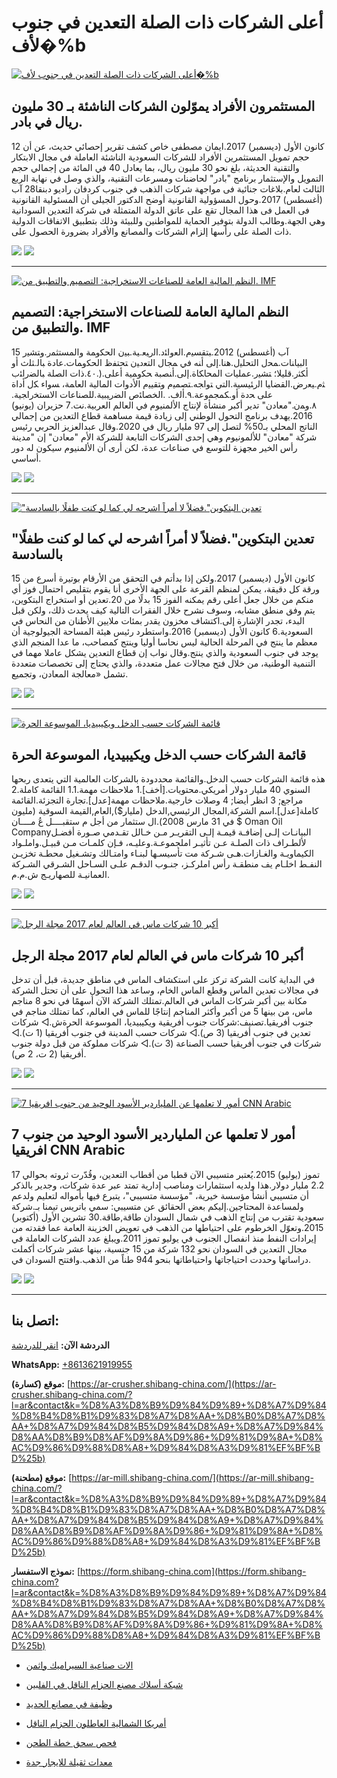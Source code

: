# أعلى الشركات ذات الصلة التعدين في جنوب لأف�%b

<a href="https://swt.shibang-china.com/?l=ar&img&k=%D8%A3%D8%B9%D9%84%D9%89+%D8%A7%D9%84%D8%B4%D8%B1%D9%83%D8%A7%D8%AA+%D8%B0%D8%A7%D8%AA+%D8%A7%D9%84%D8%B5%D9%84%D8%A9+%D8%A7%D9%84%D8%AA%D8%B9%D8%AF%D9%8A%D9%86+%D9%81%D9%8A+%D8%AC%D9%86%D9%88%D8%A8+%D9%84%D8%A3%D9%81%EF%BF%BD%25b" target="_blank">![أعلى الشركات ذات الصلة التعدين في جنوب لأف�%b](http://static.shibang-china.com/all-800x300/54.jpg)</a>

## المستثمرون الأفراد يموّلون الشركات الناشئة بـ 30 مليون ريال في بادر.
12 كانون الأول (ديسمبر) 2017.ايمان مصطفى خاص كشف تقرير إحصائي حديث، عن أن حجم تمويل المستثمرين الأفراد للشركات السعودية الناشئة العاملة في مجال الابتكار والتقنية الحديثة، بلغ نحو 30 مليون ريال، بما يعادل 40 في المائة من إجمالي حجم التمويل والإستثمار برنامج &quot;بادر&quot; لحاضنات ومسرعات التقنية، والذي وصل في نهاية الربع الثالث لعام.بلاغات جنائية فى مواجهة شركات الذهب في جنوب كردفان راديو دبنقا28 آب (أغسطس) 2017.وحول المسؤولية القانونية أوضح الدكتور الجيلى أن المسئولية القانونية فى العمل فى هذا المجال تقع على عاتق الدولة المتمثلة فى شركة التعدين السودانية وهي الجهة.وطالب الدولة بتوفير الحماية للمواطنين وللبيئة وذلك بتطبيق الاتفاقات الدولية ذات الصلة على رأسها إلزام الشركات والمصانع والأفراد بضرورة الحصول على.


<a href="https://whatsapp.shibangsoft.com/WhatsApp.php" target="_blank" title="WhatsApp">![](http://static.shibang-china.com/icon/whatsapp.png)</a> <a href="https://swt.shibang-china.com/?l=ar&icon&k=%D8%A3%D8%B9%D9%84%D9%89+%D8%A7%D9%84%D8%B4%D8%B1%D9%83%D8%A7%D8%AA+%D8%B0%D8%A7%D8%AA+%D8%A7%D9%84%D8%B5%D9%84%D8%A9+%D8%A7%D9%84%D8%AA%D8%B9%D8%AF%D9%8A%D9%86+%D9%81%D9%8A+%D8%AC%D9%86%D9%88%D8%A8+%D9%84%D8%A3%D9%81%EF%BF%BD%25b" target="_blank">![](http://static.shibang-china.com/icon/chat-ar.png)</a>

---

<a href="https://swt.shibang-china.com/?l=ar&img&k=%D8%A3%D8%B9%D9%84%D9%89+%D8%A7%D9%84%D8%B4%D8%B1%D9%83%D8%A7%D8%AA+%D8%B0%D8%A7%D8%AA+%D8%A7%D9%84%D8%B5%D9%84%D8%A9+%D8%A7%D9%84%D8%AA%D8%B9%D8%AF%D9%8A%D9%86+%D9%81%D9%8A+%D8%AC%D9%86%D9%88%D8%A8+%D9%84%D8%A3%D9%81%EF%BF%BD%25b" target="_blank">![النظم المالية العامة للصناعات الاستخراجية: التصميم والتطبيق من. IMF](http://static.shibang-china.com/all-800x300/808.jpg)</a>

## النظم المالية العامة للصناعات الاستخراجية: التصميم والتطبيق من. IMF
15 آب (أغسطس) 2012.ﺒﺘﻘﺴﻴﻡ.ﺍﻟﻌﻭﺍﺌﺩ.ﺍﻟﺭﻴﻌ.ﻴﺔ.ﺒﻴﻥ ﺍﻟﺤﻜﻭﻤﺔ ﻭﺍﻟﻤﺴﺘﺜﻤﺭ.ﻭﺘﺸﻴﺭ ﺍﻟﺒﻴﺎﻨﺎﺕ.ﻤﺤل ﺍﻟﺘﺤﻠﻴل.ﻫﻨﺎ.ﺇﻟﻰ ﺃﻨﻪ ﻓﻲ ﻤﺠﺎل ﺍﻟﺘﻌﺩﻴﻥ ﺘﺤﺘﻔﻅ ﺍﻟﺤﻜﻭﻤﺎﺕ.ﻋﺎﺩﺓ ﺒﺎﻟ.ﺜﻠﺙ ﺃﻭ ﺃﻜﺜﺭ.ﻗﻠﻴﻼ؛ ﺘﺸﻴﺭ.ﻋﻤﻠﻴﺎﺕ ﺍﻟﻤﺤﺎﻜﺎﺓ.ﺇﻟﻰ.ﺃﻨﺼﺒﺔ ﺤﻜﻭﻤﻴﺔ ﺃﻋﻠﻰ.(.٤٠.ﺫﺍﺕ ﺍﻟﺼﻠﺔ ﺒﺎﻟﻀﺭﺍﺌﺏ ﺜﻡ.ﻴﻌﺭﺽ.ﺍﻟﻘﻀﺎﻴﺎ ﺍﻟﺭﺌﻴﺴﻴﺔ.ﺍﻟﺘﻲ ﺘﻭﺍﺠﻪ.ﺘﺼﻤﻴﻡ ﻭﺘﻘﻴﻴﻡ ﺍﻷﺩﻭﺍﺕ ﺍﻟﻤﺎﻟﻴﺔ ﺍﻟﻌﺎﻤﺔ، ﺴﻭﺍﺀ ﻜل ﺃﺩﺍﺓ ﻋﻠﻰ ﺤﺩﺓ ﺃﻭ.ﻜﻤﺠﻤﻭﻋﺔ.٩.ﺃﻟﻑ. .ﺍﻟﺨﺼﺎﺌﺹ ﺍﻟﻀﺭﻴﺒﻴﺔ.ﻟﻠﺼﻨﺎﻋﺎﺕ ﺍﻻﺴﺘﺨﺭﺍﺠﻴﺔ. ٨.ﻭﻤﻥ.&quot;معادن&quot; تدير أكبر منشأة لإنتاج الألمنيوم في العالم العربية.نت.7 حزيران (يونيو) 2016.يهدف برنامج التحول الوطني إلى زيادة قيمة مساهمة قطاع التعدين من إجمالي الناتج المحلي بـ50% لتصل إلى 97 مليار ريال في 2020.وقال عبدالعزيز الحربي رئيس شركة &quot;معادن&quot; للألمونيوم وهي إحدى الشركات التابعة للشركة الأم &quot;معادن&quot; إن &quot;مدينة رأس الخير مجهزة للتوسع في صناعات عدة، لكن أرى أن الألمنيوم سيكون له دور أساسي.


<a href="https://whatsapp.shibangsoft.com/WhatsApp.php" target="_blank" title="WhatsApp">![](http://static.shibang-china.com/icon/whatsapp.png)</a> <a href="https://swt.shibang-china.com/?l=ar&icon&k=%D8%A3%D8%B9%D9%84%D9%89+%D8%A7%D9%84%D8%B4%D8%B1%D9%83%D8%A7%D8%AA+%D8%B0%D8%A7%D8%AA+%D8%A7%D9%84%D8%B5%D9%84%D8%A9+%D8%A7%D9%84%D8%AA%D8%B9%D8%AF%D9%8A%D9%86+%D9%81%D9%8A+%D8%AC%D9%86%D9%88%D8%A8+%D9%84%D8%A3%D9%81%EF%BF%BD%25b" target="_blank">![](http://static.shibang-china.com/icon/chat-ar.png)</a>

---

<a href="https://swt.shibang-china.com/?l=ar&img&k=%D8%A3%D8%B9%D9%84%D9%89+%D8%A7%D9%84%D8%B4%D8%B1%D9%83%D8%A7%D8%AA+%D8%B0%D8%A7%D8%AA+%D8%A7%D9%84%D8%B5%D9%84%D8%A9+%D8%A7%D9%84%D8%AA%D8%B9%D8%AF%D9%8A%D9%86+%D9%81%D9%8A+%D8%AC%D9%86%D9%88%D8%A8+%D9%84%D8%A3%D9%81%EF%BF%BD%25b" target="_blank">![&quot;تعدين البتكوين&quot;.فضلاً لا أمراً اشرحه لي كما لو كنت طفلًا بالسادسة](http://static.shibang-china.com/all-800x300/327.jpg)</a>

## &quot;تعدين البتكوين&quot;.فضلاً لا أمراً اشرحه لي كما لو كنت طفلًا بالسادسة
15 كانون الأول (ديسمبر) 2017.ولكن إذا بدأتم في التحقق من الأرقام بوتيرة أسرع من ورقة كل دقيقة، يمكن لمنظم القرعة على الجهة الأخرى أنا يقوم بتقليص احتمال فوز أي منكم من خلال جعل أعلى رقم يمكنه الفوز 15 بدلًا من 20.تعدين أو استخراج البتكوين، يتم وفق منطق مشابه، وسوف نشرح خلال الفقرات التالية كيف يحدث ذلك، ولكن قبل البدء، تجدر الإشارة إلى.اكتشاف مخزون يقدر بمئات ملايين الأطنان من النحاس في السعودية.6 كانون الأول (ديسمبر) 2016.واستطرد رئيس هيئة المساحة الجيولوجية أن معظم ما ينتج في المرحلة الحالية ليس نحاسا أوليا وينتج كمصاحب، ما عدا المنجم الذي يوجد في جنوب السعودية والذي ينتج.وقال نواب إن قطاع التعدين يشكل عاملا مهما في التنمية الوطنية، من خلال فتح مجالات عمل متعددة، والذي يحتاج إلى تخصصات متعددة تشمل «معالجة المعادن، وتجميع.


<a href="https://whatsapp.shibangsoft.com/WhatsApp.php" target="_blank" title="WhatsApp">![](http://static.shibang-china.com/icon/whatsapp.png)</a> <a href="https://swt.shibang-china.com/?l=ar&icon&k=%D8%A3%D8%B9%D9%84%D9%89+%D8%A7%D9%84%D8%B4%D8%B1%D9%83%D8%A7%D8%AA+%D8%B0%D8%A7%D8%AA+%D8%A7%D9%84%D8%B5%D9%84%D8%A9+%D8%A7%D9%84%D8%AA%D8%B9%D8%AF%D9%8A%D9%86+%D9%81%D9%8A+%D8%AC%D9%86%D9%88%D8%A8+%D9%84%D8%A3%D9%81%EF%BF%BD%25b" target="_blank">![](http://static.shibang-china.com/icon/chat-ar.png)</a>

---

<a href="https://swt.shibang-china.com/?l=ar&img&k=%D8%A3%D8%B9%D9%84%D9%89+%D8%A7%D9%84%D8%B4%D8%B1%D9%83%D8%A7%D8%AA+%D8%B0%D8%A7%D8%AA+%D8%A7%D9%84%D8%B5%D9%84%D8%A9+%D8%A7%D9%84%D8%AA%D8%B9%D8%AF%D9%8A%D9%86+%D9%81%D9%8A+%D8%AC%D9%86%D9%88%D8%A8+%D9%84%D8%A3%D9%81%EF%BF%BD%25b" target="_blank">![قائمة الشركات حسب الدخل ويكيبيديا، الموسوعة الحرة](http://static.shibang-china.com/all-800x300/1490.jpg)</a>

## قائمة الشركات حسب الدخل ويكيبيديا، الموسوعة الحرة
هذه قائمة الشركات حسب الدخل.والقائمة محددودة بالشركات العالمية التي يتعدى ربحها السنوي 40 مليار دولار أمريكي.محتويات.[أخف].1 ملاحظات مهمة.1.1 القائمة كاملة.2 مراجع; 3 انظر أيضا; 4 وصلات خارجية.ملاحظات مهمة[عدل].تجارة التجزئة.القائمة كاملة[عدل].اسم الشركة,المجال الرئيسي,الدخل (مليار$),العام,القيمة السوقية (مليون $ في 31 مارس 2008).ال ستثمار من أجل م ستقبــــل عُ مــــان Oman Oil Companyالبيانـات إلـى إضافـة قيمـة إلـى التقريـر مـن خـالل تقـدمي صـورة أفضـل لألطـراف ذات الصلـة عـن تأثيـر املجموعـة.وعليـه، فـإن كلمـات مـن قبيـل.واملـواد الكيماويـة والغـازات.هـى شـركة مت تأسيسـها لبنـاء وامتـالك وتشـغيل محطـة تخزيـن النفـط اخلـام يف منطقـة رأس املركـز، جنـوب الدقـم علـى السـاحل الشـرقي الشـركة العمانيـة للصهاريـج ش.م.م.


<a href="https://whatsapp.shibangsoft.com/WhatsApp.php" target="_blank" title="WhatsApp">![](http://static.shibang-china.com/icon/whatsapp.png)</a> <a href="https://swt.shibang-china.com/?l=ar&icon&k=%D8%A3%D8%B9%D9%84%D9%89+%D8%A7%D9%84%D8%B4%D8%B1%D9%83%D8%A7%D8%AA+%D8%B0%D8%A7%D8%AA+%D8%A7%D9%84%D8%B5%D9%84%D8%A9+%D8%A7%D9%84%D8%AA%D8%B9%D8%AF%D9%8A%D9%86+%D9%81%D9%8A+%D8%AC%D9%86%D9%88%D8%A8+%D9%84%D8%A3%D9%81%EF%BF%BD%25b" target="_blank">![](http://static.shibang-china.com/icon/chat-ar.png)</a>

---

<a href="https://swt.shibang-china.com/?l=ar&img&k=%D8%A3%D8%B9%D9%84%D9%89+%D8%A7%D9%84%D8%B4%D8%B1%D9%83%D8%A7%D8%AA+%D8%B0%D8%A7%D8%AA+%D8%A7%D9%84%D8%B5%D9%84%D8%A9+%D8%A7%D9%84%D8%AA%D8%B9%D8%AF%D9%8A%D9%86+%D9%81%D9%8A+%D8%AC%D9%86%D9%88%D8%A8+%D9%84%D8%A3%D9%81%EF%BF%BD%25b" target="_blank">![أكبر 10 شركات ماس في العالم لعام 2017 مجلة الرجل](http://static.shibang-china.com/all-800x300/1051.jpg)</a>

## أكبر 10 شركات ماس في العالم لعام 2017 مجلة الرجل
في البداية كانت الشركة تركز على استكشاف الماس في مناطق جديدة، قبل أن تدخل في مجالات تعدين الماس وقطع الماس الخام، وساعد هذا التحول على أن تحتل الشركة مكانة بين أكبر شركات الماس في العالم.تمتلك الشركة الآن أسهمًا في نحو 8 مناجم ماس، من بينها 5 من أكبر وأكثر المناجم إنتاجًا للماس في العالم، كما تمتلك مناجم في جنوب أفريقيا.تصنيف:شركات جنوب أفريقية ويكيبيديا، الموسوعة الحرةش.◅ شركات تعدين في جنوب أفريقيا (3 ص).◅ شركات حسب المدينة في جنوب أفريقيا (1 ت).◅ شركات في جنوب أفريقيا حسب الصناعة (3 ت).◅ شركات مملوكة من قبل دولة جنوب أفريقيا (2 ت، 2 ص).


<a href="https://whatsapp.shibangsoft.com/WhatsApp.php" target="_blank" title="WhatsApp">![](http://static.shibang-china.com/icon/whatsapp.png)</a> <a href="https://swt.shibang-china.com/?l=ar&icon&k=%D8%A3%D8%B9%D9%84%D9%89+%D8%A7%D9%84%D8%B4%D8%B1%D9%83%D8%A7%D8%AA+%D8%B0%D8%A7%D8%AA+%D8%A7%D9%84%D8%B5%D9%84%D8%A9+%D8%A7%D9%84%D8%AA%D8%B9%D8%AF%D9%8A%D9%86+%D9%81%D9%8A+%D8%AC%D9%86%D9%88%D8%A8+%D9%84%D8%A3%D9%81%EF%BF%BD%25b" target="_blank">![](http://static.shibang-china.com/icon/chat-ar.png)</a>

---

<a href="https://swt.shibang-china.com/?l=ar&img&k=%D8%A3%D8%B9%D9%84%D9%89+%D8%A7%D9%84%D8%B4%D8%B1%D9%83%D8%A7%D8%AA+%D8%B0%D8%A7%D8%AA+%D8%A7%D9%84%D8%B5%D9%84%D8%A9+%D8%A7%D9%84%D8%AA%D8%B9%D8%AF%D9%8A%D9%86+%D9%81%D9%8A+%D8%AC%D9%86%D9%88%D8%A8+%D9%84%D8%A3%D9%81%EF%BF%BD%25b" target="_blank">![7 أمور لا تعلمها عن الملياردير الأسود الوحيد من جنوب افريقيا CNN Arabic](http://static.shibang-china.com/all-800x300/1157.jpg)</a>

## 7 أمور لا تعلمها عن الملياردير الأسود الوحيد من جنوب افريقيا CNN Arabic
17 تموز (يوليو) 2015.يُعتبر متسيبي الآن قطبا من أقطاب التعدين، وقُدّرت ثروته بحوالي 2.2 مليار دولار.هذا ولديه استثمارات ومناصب إدارية تمتد عبر عدة شركات، وجدير بالذكر أن متسيبي أنشأ مؤسسة خيرية، &quot;مؤسسة متسيبي&quot;، يتبرع فيها بأمواله لتعليم ولدعم ولمساعدة المحتاجين.إليكم بعض الحقائق عن متسيبي: سمي باتريس تيمنا بـ.شركة سعودية تقترب من إنتاج الذهب في شمال السودان طاقة,طاقة.30 تشرين الأول (أكتوبر) 2015.وتعوّل الخرطوم على احتياطها من الذهب في تعويض الخزينة العامة عما فقدته من إيرادات النفط منذ انفصال الجنوب في يوليو تموز 2011.ويبلغ عدد الشركات العاملة في مجال التعدين في السودان نحو 132 شركة من 15 جنسية، بينها عشر شركات أكملت دراساتها وحددت احتياجاتها واحتياطاتها بنحو 944 طناً من الذهب.وافتتح السودان في.


<a href="https://whatsapp.shibangsoft.com/WhatsApp.php" target="_blank" title="WhatsApp">![](http://static.shibang-china.com/icon/whatsapp.png)</a> <a href="https://swt.shibang-china.com/?l=ar&icon&k=%D8%A3%D8%B9%D9%84%D9%89+%D8%A7%D9%84%D8%B4%D8%B1%D9%83%D8%A7%D8%AA+%D8%B0%D8%A7%D8%AA+%D8%A7%D9%84%D8%B5%D9%84%D8%A9+%D8%A7%D9%84%D8%AA%D8%B9%D8%AF%D9%8A%D9%86+%D9%81%D9%8A+%D8%AC%D9%86%D9%88%D8%A8+%D9%84%D8%A3%D9%81%EF%BF%BD%25b" target="_blank">![](http://static.shibang-china.com/icon/chat-ar.png)</a>

---
## اتصل بنا:

**الدردشة الآن:** [انقر للدردشة](https://swt.shibang-china.com?l=ar&contact&k=%D8%A3%D8%B9%D9%84%D9%89+%D8%A7%D9%84%D8%B4%D8%B1%D9%83%D8%A7%D8%AA+%D8%B0%D8%A7%D8%AA+%D8%A7%D9%84%D8%B5%D9%84%D8%A9+%D8%A7%D9%84%D8%AA%D8%B9%D8%AF%D9%8A%D9%86+%D9%81%D9%8A+%D8%AC%D9%86%D9%88%D8%A8+%D9%84%D8%A3%D9%81%EF%BF%BD%25b)

**WhatsApp:**  [+8613621919955](https://whatsapp.shibangsoft.com/WhatsApp.php)

**موقع (كسارة):** [https://ar-crusher.shibang-china.com/](https://ar-crusher.shibang-china.com/?l=ar&contact&k=%D8%A3%D8%B9%D9%84%D9%89+%D8%A7%D9%84%D8%B4%D8%B1%D9%83%D8%A7%D8%AA+%D8%B0%D8%A7%D8%AA+%D8%A7%D9%84%D8%B5%D9%84%D8%A9+%D8%A7%D9%84%D8%AA%D8%B9%D8%AF%D9%8A%D9%86+%D9%81%D9%8A+%D8%AC%D9%86%D9%88%D8%A8+%D9%84%D8%A3%D9%81%EF%BF%BD%25b)

**موقع (مطحنة):** [https://ar-mill.shibang-china.com/](https://ar-mill.shibang-china.com/?l=ar&contact&k=%D8%A3%D8%B9%D9%84%D9%89+%D8%A7%D9%84%D8%B4%D8%B1%D9%83%D8%A7%D8%AA+%D8%B0%D8%A7%D8%AA+%D8%A7%D9%84%D8%B5%D9%84%D8%A9+%D8%A7%D9%84%D8%AA%D8%B9%D8%AF%D9%8A%D9%86+%D9%81%D9%8A+%D8%AC%D9%86%D9%88%D8%A8+%D9%84%D8%A3%D9%81%EF%BF%BD%25b)

**نموذج الاستفسار:** [https://form.shibang-china.com](https://form.shibang-china.com?l=ar&contact&k=%D8%A3%D8%B9%D9%84%D9%89+%D8%A7%D9%84%D8%B4%D8%B1%D9%83%D8%A7%D8%AA+%D8%B0%D8%A7%D8%AA+%D8%A7%D9%84%D8%B5%D9%84%D8%A9+%D8%A7%D9%84%D8%AA%D8%B9%D8%AF%D9%8A%D9%86+%D9%81%D9%8A+%D8%AC%D9%86%D9%88%D8%A8+%D9%84%D8%A3%D9%81%EF%BF%BD%25b)

* [الات صناعية السيراميك واثمن](../22/%D8%A7%D9%84%D8%A7%D8%AA%20%D8%B5%D9%86%D8%A7%D8%B9%D9%8A%D8%A9%20%D8%A7%D9%84%D8%B3%D9%8A%D8%B1%D8%A7%D9%85%D9%8A%D9%83%20%D9%88%D8%A7%D8%AB%D9%85%D9%86.md)

* [شبكة أسلاك مصنع الحزام الناقل في الفلبين](../25/%D8%B4%D8%A8%D9%83%D8%A9%20%D8%A3%D8%B3%D9%84%D8%A7%D9%83%20%D9%85%D8%B5%D9%86%D8%B9%20%D8%A7%D9%84%D8%AD%D8%B2%D8%A7%D9%85%20%D8%A7%D9%84%D9%86%D8%A7%D9%82%D9%84%20%D9%81%D9%8A%20%D8%A7%D9%84%D9%81%D9%84%D8%A8%D9%8A%D9%86.md)

* [وظيفة في مصانع الحديد](../23/%D9%88%D8%B8%D9%8A%D9%81%D8%A9%20%D9%81%D9%8A%20%D9%85%D8%B5%D8%A7%D9%86%D8%B9%20%D8%A7%D9%84%D8%AD%D8%AF%D9%8A%D8%AF.md)

* [أمريكا الشمالية العاطلون الحزام الناقل](../23/%D8%A3%D9%85%D8%B1%D9%8A%D9%83%D8%A7%20%D8%A7%D9%84%D8%B4%D9%85%D8%A7%D9%84%D9%8A%D8%A9%20%D8%A7%D9%84%D8%B9%D8%A7%D8%B7%D9%84%D9%88%D9%86%20%D8%A7%D9%84%D8%AD%D8%B2%D8%A7%D9%85%20%D8%A7%D9%84%D9%86%D8%A7%D9%82%D9%84.md)

* [فحص سحق خطة الطحن](../24/%D9%81%D8%AD%D8%B5%20%D8%B3%D8%AD%D9%82%20%D8%AE%D8%B7%D8%A9%20%D8%A7%D9%84%D8%B7%D8%AD%D9%86.md)

* [معدات ثقيلة للايجار جدة](../21/%D9%85%D8%B9%D8%AF%D8%A7%D8%AA%20%D8%AB%D9%82%D9%8A%D9%84%D8%A9%20%D9%84%D9%84%D8%A7%D9%8A%D8%AC%D8%A7%D8%B1%20%D8%AC%D8%AF%D8%A9.md)